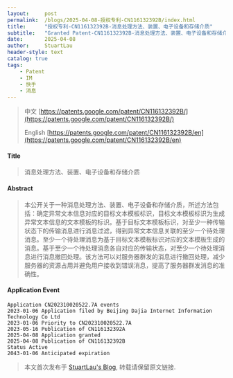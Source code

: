 ```yaml
---
layout:     post
permalink:  /blogs/2025-04-08-授权专利-CN116132392B/index.html
title:      "授权专利-CN116132392B-消息处理方法、装置、电子设备和存储介质"
subtitle:   "Granted Patent-CN116132392B-消息处理方法、装置、电子设备和存储介质"
date:       2025-04-08
author:     StuartLau
header-style: text
catalog: true
tags:
    - Patent
    - IM
    - 快手
    - 消息
---
```

> 中文 [https://patents.google.com/patent/CN116132392B/](https://patents.google.com/patent/CN116132392B/)
>
> English [https://patents.google.com/patent/CN116132392B/en](https://patents.google.com/patent/CN116132392B/en)

#### Title
> 消息处理方法、装置、电子设备和存储介质










#### Abstract
> 本公开关于一种消息处理方法、装置、电子设备和存储介质，所述方法包括：确定异常文本信息对应的目标文本模板标识，目标文本模板标识为生成异常文本信息的文本模板的标识。基于目标文本模板标识，对至少一种传输状态下的传输消息进行消息过滤，得到异常文本信息关联的至少一个待处理消息。至少一个待处理消息为基于目标文本模板标识对应的文本模板生成的消息。基于至少一个待处理消息各自对应的传输状态，对至少一个待处理消息进行消息撤回处理。该方法可以对服务器群发的消息进行撤回处理，减少服务器的资源占用并避免用户接收到错误消息，提高了服务器群发消息的准确性。








#### Application Event
```
Application CN202310020522.7A events 
2023-01-06 Application filed by Beijing Dajia Internet Information Technology Co Ltd
2023-01-06 Priority to CN202310020522.7A
2023-05-16 Publication of CN116132392A
2025-04-08 Application granted
2025-04-08 Publication of CN116132392B
Status Active
2043-01-06 Anticipated expiration
```
> 本文首次发布于 [StuartLau's Blog](https://stuartlau.github.io), 
转载请保留原文链接.
